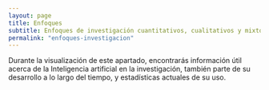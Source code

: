 ```yaml
---
layout: page
title: Enfoques
subtitle: Enfoques de investigación cuantitativos, cualitativos y mixtos
permalink: "enfoques-investigacion"
---
```


Durante la visualización de este apartado, encontrarás información útil acerca de la Inteligencia artificial en la investigación, también parte de su desarrollo a lo largo del tiempo, y estadísticas actuales de su uso.
